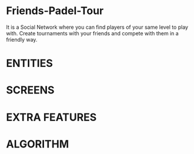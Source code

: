 # Friends-Padel-Tour
It is a Social Network where you can find players of your same level to play with. Create tournaments with your friends and compete with them in a friendly way.

# ENTITIES

# SCREENS

# EXTRA FEATURES

# ALGORITHM
